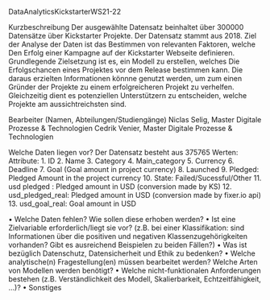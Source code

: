 DataAnalyticsKickstarterWS21-22

Kurzbeschreibung
  Der ausgewählte Datensatz beinhaltet über 300000 Datensätze über Kickstarter Projekte. Der Datensatz stammt aus 2018. Ziel   der Analyse der Daten ist das Bestimmen von relevanten Faktoren, welche Den Erfolg einer Kampagne auf der Kickstarter         Webseite definieren. Grundlegende Zielsetzung ist es, ein Modell zu erstellen, welches Die Erfolgschancen eines Projektes     vor dem Release bestimmen kann. Die daraus erzielten Informationen könnne genutzt werden, um zum einen Gründer der Projekte   zu einem erfolgreicheren Projekt zu verhelfen. Gleichzeitig dient es potenziellen Unterstützern zu entscheiden, welche       Projekte am aussichtreichsten sind.
  
Bearbeiter (Namen, Abteilungen/Studiengänge)
  Niclas Selig, Master Digitale Prozesse & Technologien
  Cedrik Venier, Master Digitale Prozesse & Technologien
  
Welche Daten liegen vor?
  Der Datensatz besteht aus 375765 Werten:
  Attribute:
    1.	ID
    2.	Name
    3.	Category
    4.	Main_category
    5.	Currency
    6.	Deadline
    7.	Goal (Goal amount in project currency)
    8.	Launched
    9.	Pledged: Pledged Amount in the project currency
    10.	State: Failed/Sucessful/Other
    11.	usd pledged : Pledged amount in USD (conversion made by KS)
    12.	usd_pledged_real: Pledged amount in USD (conversion made by fixer.io api)
    13.	usd_goal_real: Goal amount in USD

•	Welche Daten fehlen? Wie sollen diese erhoben werden?
•	Ist eine Zielvariable erforderlich/liegt sie vor? (z.B. bei einer Klassifikation: sind Informationen über die positiven und negativen Klassenzugehörigkeiten vorhanden? Gibt es ausreichend Beispielen zu beiden Fällen?)
•	Was ist bezüglich Datenschutz, Datensicherheit und Ethik zu bedenken?
•	Welche analytische(n) Fragestellung(en) müssen bearbeitet werden? Welche Arten von Modellen werden benötigt?
•	Welche nicht-funktionalen Anforderungen bestehen (z.B. Verständlichkeit des Modell, Skalierbarkeit, Echtzeitfähigkeit, …)?
•	Sonstiges

  
